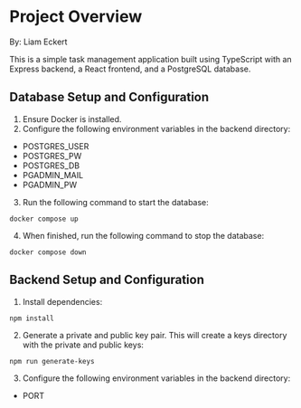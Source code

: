 # Project Overview

By: Liam Eckert

This is a simple task management application built using TypeScript with an Express backend, a React frontend, and a PostgreSQL database.

## Database Setup and Configuration

1. Ensure Docker is installed.
2. Configure the following environment variables in the backend directory:
- POSTGRES_USER
- POSTGRES_PW
- POSTGRES_DB
- PGADMIN_MAIL
- PGADMIN_PW
3. Run the following command to start the database:
```
docker compose up
```
4. When finished, run the following command to stop the database:
```
docker compose down
```

## Backend Setup and Configuration
1. Install dependencies:
```
npm install
```
2. Generate a private and public key pair. This will create a keys directory with the private and public keys:
```
npm run generate-keys
```
3. Configure the following environment variables in the backend directory:
- PORT
